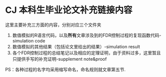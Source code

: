 # CJ 本科生毕业论文补充链接内容

这里主要补充三方面的内容，分别对应三个文件夹
1. 数值模拟的R语言代码，以及**所有**文章涉及到的FDR控制过程的复现函数代码-simulation code
2. 数值模拟的其他结果（包括论文里给出的结果）-simulation result
3. 各个FDR控制过程的总结笔记以及相应的定理证明，由于资料过多，这里暂且只提供手写的补充证明-supplement note&proof

PS：各种过程的名字均采用缩写命名，命名规则就文章第五节.
